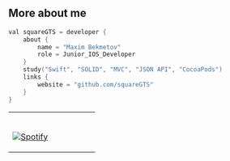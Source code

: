 
## More about me
```swift
val squareGTS = developer {
    about {
        name = "Maxim Bekmetov"
        role = Junior_IOS_Developer
    }
    study("Swift", "SOLID", "MVC", "JSON API", "CocoaPods")
    links {
        website = "github.com/squareGTS"
    }
}
```



<table width="100%"> 
  <tr>
  <td width="50%">
      
&nbsp; <br>  [![Spotify](https://p8lhd0362.vercel.app/api/spotify)](https://open.spotify.com/user/USER_NAME)

  </td>
  <td width="50%">
